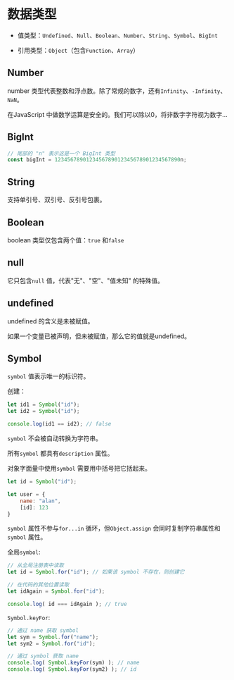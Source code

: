 # 数据类型

+ 值类型：`Undefined`、`Null`、`Boolean`、`Number`、`String`、`Symbol`、`BigInt`

+ 引用类型：`Object`（包含`Function`、`Array`）

## Number

number 类型代表整数和浮点数。除了常规的数字，还有`Infinity`、`-Infinity`、`NaN`。

在JavaScript 中做数学运算是安全的。我们可以除以0，将非数字字符视为数字...

## BigInt

```javascript
// 尾部的 "n" 表示这是一个 BigInt 类型
const bigInt = 1234567890123456789012345678901234567890n;
```

## String

支持单引号、双引号、反引号包裹。

## Boolean

boolean 类型仅包含两个值：`true` 和`false`

## null

它只包含`null` 值，代表"无"、"空"、"值未知" 的特殊值。

## undefined

undefined 的含义是未被赋值。

如果一个变量已被声明，但未被赋值，那么它的值就是undefined。

## Symbol

`symbol` 值表示唯一的标识符。

创建：

```javascript
let id1 = Symbol("id");
let id2 = Symbol("id");

console.log(id1 == id2); // false
```

`symbol` 不会被自动转换为字符串。

所有`symbol` 都具有`description` 属性。

对象字面量中使用`symbol` 需要用中括号把它括起来。

```javascript
let id = Symbol("id");

let user = {
    name: "alan",
    [id]: 123
}
```
`symbol` 属性不参与`for...in` 循环，但`Object.assign` 会同时复制字符串属性和`symbol` 属性。

全局`symbol`:

```javascript
// 从全局注册表中读取
let id = Symbol.for("id"); // 如果该 symbol 不存在，则创建它

// 在代码的其他位置读取
let idAgain = Symbol.for("id");

console.log( id === idAgain ); // true
```

`Symbol.keyFor`:

```javascript
// 通过 name 获取 symbol
let sym = Symbol.for("name");
let sym2 = Symbol.for("id");

// 通过 symbol 获取 name
console.log( Symbol.keyFor(sym) ); // name
console.log( Symbol.keyFor(sym2) ); // id
```